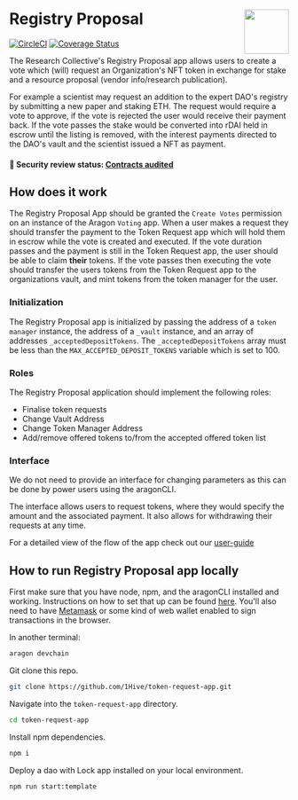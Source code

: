 # Registry Proposal <img align="right" src="https://github.com/1Hive/website/blob/master/website/static/img/bee.png" height="80px" />

[![CircleCI](https://circleci.com/gh/1Hive/token-request-app.svg?style=svg)](https://circleci.com/gh/1Hive/token-request-app)
[![Coverage Status](https://coveralls.io/repos/github/1Hive/token-request-app/badge.svg?branch=master&service=github)](https://coveralls.io/github/1Hive/token-request-app?branch=master&service=github)

The Research Collective's Registry Proposal app allows users to create a vote which (will) request an Organization's NFT token
 in exchange for stake and a resource proposal (vendor info/research publication). 
 
For example a scientist may request an addition to the expert DAO's registry by submitting a new paper and staking ETH.
The request would require a vote to approve, if the vote is rejected the user would receive their payment back. If
the vote passes the stake would be converted into rDAI held in escrow until the listing is removed, with the interest 
payments directed to the DAO's vault and the scientist issued a NFT as payment.

#### 🚨 Security review status: [Contracts audited](https://diligence.consensys.net/audits/2019/12/dandelion-organizations/)

## How does it work

The Registry Proposal App should be granted the `Create Votes` permission on an instance of the Aragon `Voting` app. When a user makes a request they should transfer the payment to the Token Request app which will hold them in escrow while the vote is created and executed. If the vote duration passes and the payment is still in the Token Request app, the user should be able to claim **their** tokens. If the vote passes then executing the vote should transfer the users tokens from the Token Request app to the organizations vault, and mint tokens from the token manager for the user.

### Initialization

The Registry Proposal app is initialized by passing the address of a `token manager` instance, the address of a `_vault` instance, and an array of addresses `_acceptedDepositTokens`. The `_acceptedDepositTokens` array must be less than the `MAX_ACCEPTED_DEPOSIT_TOKENS` variable which is set to 100.

### Roles

The Registry Proposal application should implement the following roles:

- Finalise token requests
- Change Vault Address
- Change Token Manager Address
- Add/remove offered tokens to/from the accepted offered token list

### Interface

We do not need to provide an interface for changing parameters as this can be done by power users using the aragonCLI.

The interface allows users to request tokens, where they would specify the amount and the associated payment.
It also allows for withdrawing their requests at any time.

For a detailed view of the flow of the app check out our [user-guide](./docs/user-guide.md)

## How to run Registry Proposal app locally

First make sure that you have node, npm, and the aragonCLI installed and working. Instructions on how to set that up can be found [here](https://hack.aragon.org/docs/cli-intro.html). You'll also need to have [Metamask](https://metamask.io) or some kind of web wallet enabled to sign transactions in the browser.

In another terminal:
```sh
aragon devchain
```

Git clone this repo.

```sh
git clone https://github.com/1Hive/token-request-app.git
```

Navigate into the `token-request-app` directory.

```sh
cd token-request-app
```

Install npm dependencies.

```sh
npm i
```

Deploy a dao with Lock app installed on your local environment.

```sh
npm run start:template
```
